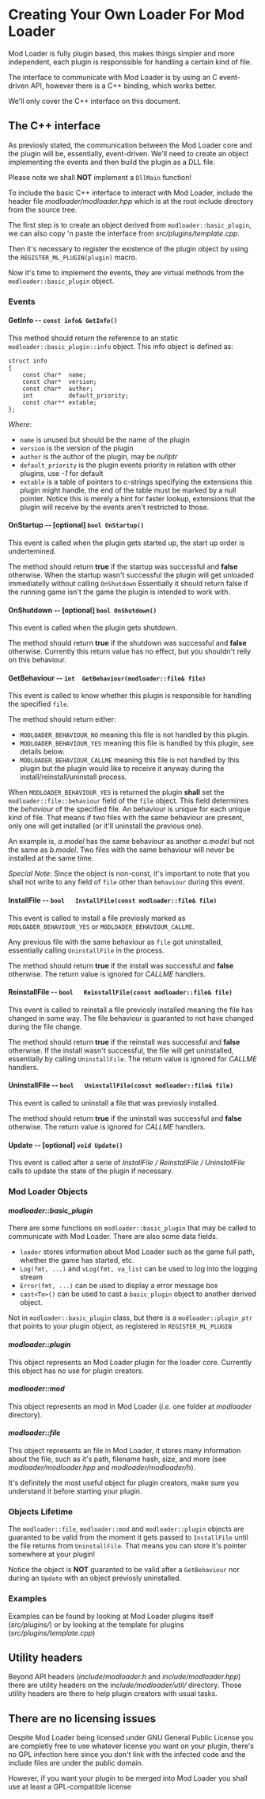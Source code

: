Creating Your Own Loader For Mod Loader
==================================================

Mod Loader is fully plugin based, this makes things simpler and more independent, each plugin is responssible for handling a certain kind of file.
   
The interface to communicate with Mod Loader is by using an C event-driven API, however there is a C++ binding, which works better.

We'll only cover the C++ interface on this document.


The C++ interface
-------------------------------

As previosly stated, the communication between the Mod Loader core and the plugin will be, essentially, event-driven. We'll need to create an object implementing the events and then build the plugin as a DLL file.

Please note we shall **NOT** implement a `DllMain` function!


To include the basic C++ interface to interact with Mod Loader, include the header file *modloader/modloader.hpp* which is at the root include directory from the source tree.

The first step is to create an object derived from `modloader::basic_plugin`, we can also copy 'n paste the interface from *src/plugins/template.cpp*.

Then it's necessary to register the existence of the plugin object by using the `REGISTER_ML_PLUGIN(plugin)` macro.

Now it's time to implement the events, they are virtual methods from the `modloader::basic_plugin` object.

### Events

#### GetInfo -- `const info& GetInfo()`

 This method should return the reference to an static `modloader::basic_plugin::info`     object. This info object is defined as:

    struct info
    {
        const char*  name;
        const char*  version;
        const char*  author;
        int          default_priority;
        const char** extable;
    };

 _Where_:
 
  + `name` is unused but should be the name of the plugin
  + `version` is the version of the plugin
  + `author` is the author of the plugin, may be _nullptr_
  + `default_priority` is the plugin events priority in relation with other plugins, use _-1_ for default
  + `extable` is a table of pointers to c-strings specifying the extensions this plugin might handle, the end of the table must be marked by a null pointer. Notice this is merely a hint for faster lookup, extensions that the plugin will receive by the events aren't restricted to those.

#### OnStartup -- [optional] `bool OnStartup()` 

 This event is called when the plugin gets started up, the start up order is undertemined.
 
 The method should return **true** if the startup was successful and **false** otherwise. When the startup wasn't successful the plugin will get unloaded immediatelly without calling `OnShutdown`
 Essentially it should return false if the running game isn't the game the plugin is intended to work with.

#### OnShutdown -- [optional] `bool OnShutdown()` 
 
 This event is called when the plugin gets shutdown.
 
 The method should return **true** if the shutdown was successful and **false** otherwise.
 Currently this return value has no effect, but you shouldn't relly on this behaviour.

#### GetBehaviour -- `int  GetBehaviour(modloader::file& file)`
 
 This event is called to know whether this plugin is responsible for handling the specified `file`.

 The method should return either:
 
  + `MODLOADER_BEHAVIOUR_NO` meaning this file is not handled by this plugin.
  + `MODLOADER_BEHAVIOUR_YES` meaning this file is handled by this plugin, see details below.
  + `MODLOADER_BEHAVIOUR_CALLME` meaning this file is not handled by this plugin but the plugin would like to receive it anyway during the install/reinstall/uninstall process.
 

 When `MODLOADER_BEHAVIOUR_YES` is returned the plugin **shall** set the `modloader::file::behaviour` field of the `file` object.
 This field determines the *behaviour* of the specified file. An behaviour is unique for each unique kind of file.
 That means if two files with the same behaviour are present, only one will get installed (or it'll uninstall the previous one).

 An example is, *a.model* has the same behaviour as another *a.model* but not the same as *b.model*.
 Two files with the same behaviour will never be installed at the same time.
 
 _Special Note_: Since the object is non-const, it's important to note that you shall not write to any field of `file` other than `behaviour` during this event.


#### InstallFile -- `bool   InstallFile(const modloader::file& file)`
 
 This event is called to install a file previosly marked as `MODLOADER_BEHAVIOUR_YES` or `MODLOADER_BEHAVIOUR_CALLME`.
 
 Any previous file with the same behaviour as `file` got uninstalled, essentially calling `UninstallFile` in the process.

 The method should return **true** if the install was successful and **false** otherwise.
 The return value is ignored for *CALLME* handlers.

#### ReinstallFile -- `bool   ReinstallFile(const modloader::file& file)`

 This event is called to reinstall a file previosly installed meaning the file has changed in some way. The file behaviour is guaranted to not have changed during the file change.

 The method should return **true** if the reinstall was successful and **false** otherwise.
 If the install wasn't successful, the file will get uninstalled, essentially by calling `UninstallFile`.
 The return value is ignored for *CALLME* handlers.

#### UninstallFile -- `bool   UninstallFile(const modloader::file& file)`
 
 This event is called to uninstall a file that was previosly installed.

 The method should return **true** if the uninstall was successful and **false** otherwise.
 The return value is ignored for *CALLME* handlers.

#### Update -- [optional] `void Update()`
 
 This event is called after a serie of *InstallFile / ReinstallFile / UninstallFile* calls to update the state of the plugin if necessary.


### Mod Loader Objects

#### *modloader::basic_plugin*
There are some functions on `modloader::basic_plugin` that may be called to communicate with Mod Loader. There are also some data fields.

+ `loader` stores information about Mod Loader such as the game full path, whether the game has started, etc.
+ `Log(fmt, ...)` and `vLog(fmt, va_list` can be used to log into the logging stream
+ `Error(fmt, ...)` can be used to display a error message box
+ `cast<To>()` can be used to cast a `basic_plugin` object to another derived object.

Not in `modloader::basic_plugin` class, but there is a `modloader::plugin_ptr` that points to your plugin object, as registered in `REGISTER_ML_PLUGIN`

#### *modloader::plugin*
 This object represents an Mod Loader plugin for the loader core.
 Currently this object has no use for plugin creators.
 
#### *modloader::mod*
 This object represents an mod in Mod Loader (*i.e.* one folder at *modloader* directory).
 
#### *modloader::file*
 This object represents an file in Mod Loader, it stores many information about the file, such as it's path, filename hash, size, and more (see *modloader/modloader.hpp* and *modloader/modloader/h*).
 
 It's definitely the most useful object for plugin creators, make sure you understand it before starting your plugin.

### Objects Lifetime 

 The `modloader::file`, `modloader::mod` and `modloader::plugin` objects are guaranted to be valid from the moment it gets passed to `InstallFile` until the file returns from `UninstallFile`. 
 That means you can store it's pointer somewhere at your plugin!

 Notice the object is **NOT** guaranted to be valid after a `GetBehaviour` nor during an `Update` with an object previosly uninstalled.

### Examples
Examples can be found by looking at Mod Loader plugins itself (*src/plugins/*) or by looking at the template for plugins (*src/plugins/template.cpp*)


Utility headers
-------------------------------

Beyond API headers (*include/modloader.h* and *include/modloader.hpp*) there are utility headers on the *include/modloader/util/* directory.
Those utility headers are there to help plugin creators with usual tasks.


There are no licensing issues
-------------------------------

Despite Mod Loader being licensed under GNU General Public License you are completly free to use whatever license you want on your plugin, there's no GPL infection here since you don't link with the infected code and the include files are under the public domain.

However, if you want your plugin to be merged into Mod Loader you shall use at least a GPL-compatible license 
